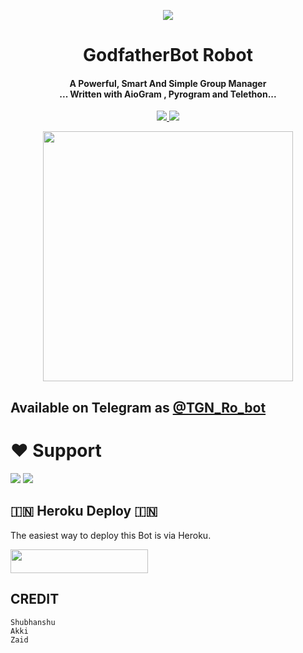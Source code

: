 <p align="center">
  <img src="https://te.legra.ph/file/68e2e67944bbd0d0d0c78.jpg">
</p>

<h1 align="center"><b> GodfatherBot Robot  </b></h1>

<h4 align="center">A Powerful, Smart And Simple Group Manager <br> ... Written with AioGram , Pyrogram and Telethon...</h4>
<p align='center'>
  <a href="https://www.python.org/" alt="made-with-python"> <img src="https://img.shields.io/badge/Made%20with-Python-1f425f.svg?style=flat-square&logo=python&color=blue" /> </a>
  <a href="https://github.com/Godfatherakkii/TGN-ROBOT/graphs/commit-activity" alt="Maintenance"> <img src="https://img.shields.io/badge/Maintained%3F-yes-green.svg?style=flat-square" /> </a>
</p>

<p align="center"><a href="https://t.me/TGN_Ro_bot"><img src="(https://telegra.ph/file/e641d3dd2ccdce6a3d934.jpg)" width="400"></a></p>

## Available on Telegram as [@TGN_Ro_bot](https://t.me/YurikoRobot)

# ❤️ Support
<a href="https://t.me/The_Godfather_Network"><img src="https://img.shields.io/badge/Join-Telegram%20Channel-red.svg?logo=Telegram"></a>
<a href="https://t.me/GodfatherSupport"><img src="https://img.shields.io/badge/Join-Telegram%20Group-blue.svg?logo=telegram"></a>


## 🇮🇳 Heroku Deploy 🇮🇳
The easiest way to deploy this Bot is via Heroku.

<p align="left"><a href="https://heroku.com/deploy?template=https://github.com/sakshi444a/TGN-ROBOT"> <img src="https://img.shields.io/badge/Deploy%20To%20Heroku-black?style=for-the-badge&logo=heroku" width="220" height="38.45"/></a></p>



## CREDIT
```
Shubhanshu
Akki
Zaid
```

 
```

